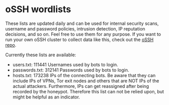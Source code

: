 # oSSH wordlists
These lists are updated daily and can be used for internal security scans, username and password policies, intrusion detection, IP reputation decisions, and so on. Feel free to use them for any purpose. If you want to run your own oSSH cluster to collect data like this, check out the [oSSH repo](https://github.com/toxyl/ossh).  

Currently these lists are available:  
- users.txt: 111441                                                                                                                                                                                                                                                                                                                                                                                                                                                                                                                                                                          Usernames used by bots to login. 
- passwords.txt: 312141                                                                                                                                                                                                                                                                                                                                                                                                                                                                                                                                                                          Passwords used by bots to login. 
- hosts.txt: 173238                                                                                                                                                                                                                                                                                                                                                                                                                                                                                                                                                                          IPs of the connecting bots. Be aware that they can include IPs of VPNs, Tor exit nodes and others that are NOT IPs of the actual attackers. Furthermore, IPs can get reassigned after being recorded by the honeypot. Therefore this list can not be relied upon, but might be helpful as an indicator.

